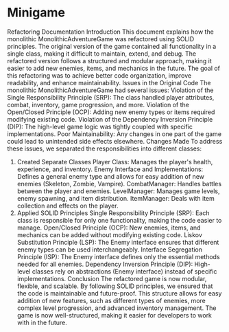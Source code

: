 # Minigame
Refactoring Documentation
      Introduction
This document explains how the monolithic MonolithicAdventureGame was refactored using SOLID principles. The original version of the game contained all functionality in a single class, making it difficult to maintain, extend, and debug. The refactored version follows a structured and modular approach, making it easier to add new enemies, items, and mechanics in the future. The goal of this refactoring was to achieve better code organization, improve readability, and enhance maintainability.
Issues in the Original Code
The monolithic MonolithicAdventureGame had several issues:
  Violation of the Single Responsibility Principle (SRP): The class handled player attributes, combat, inventory, game progression, and more.
  Violation of the Open/Closed Principle (OCP): Adding new enemy types or items required modifying existing code.
  Violation of the Dependency Inversion Principle (DIP): The high-level game logic was tightly coupled with specific implementations.
  Poor Maintainability: Any changes in one part of the game could lead to unintended side effects elsewhere.
      Changes Made
To address these issues, we separated the responsibilities into different classes:
1.	Created Separate Classes
  Player Class: Manages the player's health, experience, and inventory.
  Enemy Interface and Implementations: Defines a general enemy type and allows for easy addition of new enemies (Skeleton, Zombie, Vampire).
  CombatManager: Handles battles between the player and enemies.
  LevelManager: Manages game levels, enemy spawning, and item distribution.
  ItemManager: Deals with item collection and effects on the player.
2.	Applied SOLID Principles
  Single Responsibility Principle (SRP): Each class is responsible for only one functionality, making the code easier to manage.
  Open/Closed Principle (OCP): New enemies, items, and mechanics can be added without modifying existing code.
  Liskov Substitution Principle (LSP): The Enemy interface ensures that different enemy types can be used interchangeably.
  Interface Segregation Principle (ISP): The Enemy interface defines only the essential methods needed for all enemies.
  Dependency Inversion Principle (DIP): High-level classes rely on abstractions (Enemy interface) instead of specific         implementations.
      Conclusion
The refactored game is now modular, flexible, and scalable. By following SOLID principles, we ensured that the code is maintainable and future-proof. This structure allows for easy addition of new features, such as different types of enemies, more complex level progression, and advanced inventory management. The game is now well-structured, making it easier for developers to work with in the future.


